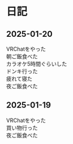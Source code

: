 # 日記

## 2025-01-20
VRChatをやった  
朝ご飯食べた  
カラオケ5時間ぐらいした  
ドンキ行った  
疲れて寝た  
夜ご飯食べた

## 2025-01-19
VRChatをやった  
買い物行った  
夜ご飯食べた
